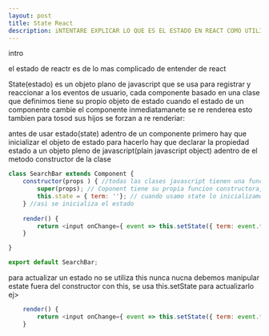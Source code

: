 ```yaml
---
layout: post
title: State React
description: iNTENTARE EXPLICAR LO QUE ES EL ESTADO EN REACT COMO UTILIZARLO Y NOTAS IMPORTANTES SOBRE EL
---
```

intro

el estado de reactr es de lo mas complicado de entender de react

State(estado) es un objeto plano de javascript que se usa para registrar y reaccionar a los eventos de usuario, cada componente basado en una clase que definimos tiene su propio objeto de estado cuando el estado de un componente cambie el componente inmediatamanete se re renderea esto tambien para tosod sus hijos se forzan a re renderiar:

antes de usar estado(state) adentro de un componente primero hay que inicializar el objeto de estado
para hacerlo hay que declarar la propiedad estado a un objeto pleno de javascript(plain javascript object) adentro de el metodo constructor de la clase
 
```javascript
class SearchBar extends Component {
    constructor(props ) { //todas las clases javascript tienen una funcion especial llamada constructor esta es la primera y unica funcion llamada automaticamente cuando una nueva instancia de la clase se crea, puedes imaginarte en relidad esta funcion es llamada todo el timepo porque se llama cuando se crea una nueva instancia de la clase, la funcion de constructor es recerbada para hacer configuraciones en nuestra clase como inicializar variables, inicializar estado y ese tipo de cosas
        super(props); // Coponent tiene su propia funcion constructora, cuando definimos un metodo que ya esta definido en la clase padre la cual es component, podemos  llamar ese methodo padre en la calse padre llamando SUPER. Super llama la clase padre de el metodo que extendemos o metodo padre  
        this.state = { term: ''}; // cuando usamo state lo inicializamos creando un objeto nuevo y asignandozelo a This.State, el objeto que pasemos tambien tendra propiedades que queremos registrar en el state(estado), en este ejemplo queremos registrar la propiedad term de el estado(state) usamos Term por referirnos a termino de busqueda que es lo que pretende hacer esta clase cuando un usuario ingrese datos en un input queremos registrar lo que escrive en el This.state
    } //asi se inicializa el estado
                                   
    render() {
        return <input onChange={ event => this.setState({ term: event.target.value })} />;
    }

}

export default SearchBar;
```

para actualizar un estado no se utiliza this nunca nucna debemos manipular estate fuera del constructor con this, se usa this.setState para actualizarlo ej>
```javascript
    render() {
        return <input onChange={ event => this.setState({ term: event.target.value })} />;
    }
```